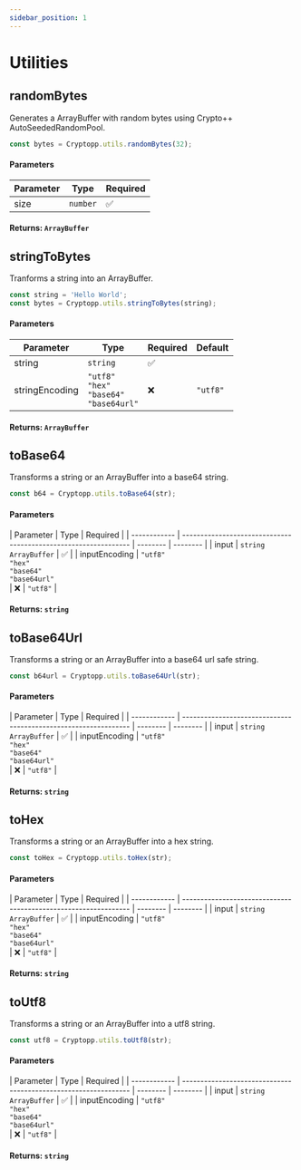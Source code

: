 ```yaml
---
sidebar_position: 1
---
```


# Utilities

## randomBytes

Generates a ArrayBuffer with random bytes using Crypto++ AutoSeededRandomPool.

```js
const bytes = Cryptopp.utils.randomBytes(32);
```

#### Parameters

| Parameter | Type     | Required |
| --------- | -------- | -------- |
| size      | `number` | ✅       |

#### Returns: `ArrayBuffer`

## stringToBytes

Tranforms a string into an ArrayBuffer.

```js
const string = 'Hello World';
const bytes = Cryptopp.utils.stringToBytes(string);
```

#### Parameters

| Parameter      | Type                                                            | Required | Default  |
| -------------- | --------------------------------------------------------------- | -------- | -------- |
| string         | `string`                                                        | ✅       |
| stringEncoding | `"utf8"` <br/> `"hex"` <br/> `"base64"` <br/>`"base64url"`<br/> | ❌       | `"utf8"` |

#### Returns: `ArrayBuffer`

## toBase64

Transforms a string or an ArrayBuffer into a base64 string.

```js
const b64 = Cryptopp.utils.toBase64(str);
```

#### Parameters

| Parameter    | Type                                                            | Required |
| ------------ | --------------------------------------------------------------- | -------- | -------- |
| input         | `string` <br/> `ArrayBuffer`                                        | ✅       |
| inputEncoding | `"utf8"` <br/> `"hex"` <br/> `"base64"` <br/>`"base64url"`<br/> | ❌       | `"utf8"` |

#### Returns: `string`

## toBase64Url

Transforms a string or an ArrayBuffer into a base64 url safe string.

```js
const b64url = Cryptopp.utils.toBase64Url(str);
```

#### Parameters

| Parameter    | Type                                                            | Required |
| ------------ | --------------------------------------------------------------- | -------- | -------- |
| input         | `string` <br/> `ArrayBuffer`                                        | ✅       |
| inputEncoding | `"utf8"` <br/> `"hex"` <br/> `"base64"` <br/>`"base64url"`<br/> | ❌       | `"utf8"` |

#### Returns: `string`

## toHex

Transforms a string or an ArrayBuffer into a hex string.

```js
const toHex = Cryptopp.utils.toHex(str);
```

#### Parameters

| Parameter    | Type                                                            | Required |
| ------------ | --------------------------------------------------------------- | -------- | -------- |
| input         | `string` <br/> `ArrayBuffer`                                        | ✅       |
| inputEncoding | `"utf8"` <br/> `"hex"` <br/> `"base64"` <br/>`"base64url"`<br/> | ❌       | `"utf8"` |

#### Returns: `string`

## toUtf8

Transforms a string or an ArrayBuffer into a utf8 string.

```js
const utf8 = Cryptopp.utils.toUtf8(str);
```

#### Parameters

| Parameter    | Type                                                            | Required |
| ------------ | --------------------------------------------------------------- | -------- | -------- |
| input         | `string` <br/> `ArrayBuffer`                                        | ✅       |
| inputEncoding | `"utf8"` <br/> `"hex"` <br/> `"base64"` <br/>`"base64url"`<br/> | ❌       | `"utf8"` |

#### Returns: `string`
